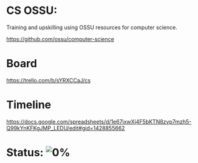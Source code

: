 # CS OSSU:
Training and upskilling using OSSU resources for computer science.

https://github.com/ossu/computer-science

# Board
https://trello.com/b/sYRXCCaJ/cs

# Timeline
https://docs.google.com/spreadsheets/d/1e67jxwXj4F5bKTN8zvp7mzh5-Q99kYnKFKgJMP_LEDU/edit#gid=1428855662

# Status: ![0%](https://progress-bar.dev/0)
